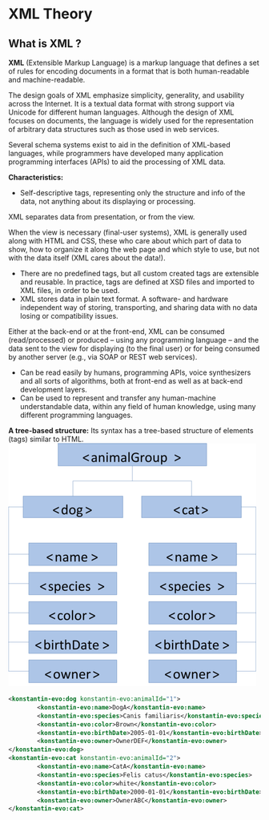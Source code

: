# XML Theory 
## What is XML ?
**XML** (Extensible Markup Language) is a markup language that defines a set of rules for encoding documents in a format that is both human-readable and machine-readable.

The design goals of XML emphasize simplicity, generality, and usability across the Internet. It is a textual data format with strong support via Unicode for different human languages. Although the design of XML focuses on documents, the language is widely used for the representation of arbitrary data structures such as those used in web services.

Several schema systems exist to aid in the definition of XML-based languages, while programmers have developed many application programming interfaces (APIs) to aid the processing of XML data.

**Characteristics:**
* Self-descriptive tags, representing only the structure and info of the data, not anything about its displaying or processing.

XML separates data from presentation, or from the view.

When the view is necessary (final-user systems), XML is generally used along with HTML and CSS, these who care about which part of data to show, how to organize it along the web page and which style to use, but not with the data itself (XML cares about the data!).
* There are no predefined tags, but all custom created tags are extensible and reusable. In practice, tags are defined at XSD files and imported to XML files, in order to be used.
* XML stores data in plain text format. A software- and hardware independent way of storing, transporting, and sharing data with no data losing or compatibility issues.

Either at the back-end or at the front-end, XML can be consumed (read/processed) or produced – using any programming language – and the data sent to the view for displaying (to the final user) or for being consumed by another server (e.g., via SOAP or REST web services).
* Can be read easily by humans, programming APIs, voice synthesizers and all sorts of algorithms, both at front-end as well as at back-end development layers.
* Can be used to represent and transfer any human-machine understandable data, within any field of human knowledge, using many different programming languages.

**A tree-based structure:**
Its syntax has a tree-based structure of elements (tags) similar to HTML.
![XML tree-based structure](/img/1-xml-tree.png)
```xml
<konstantin-evo:dog konstantin-evo:animalId="1">
		<konstantin-evo:name>DogA</konstantin-evo:name>
		<konstantin-evo:species>Canis familiaris</konstantin-evo:species>
		<konstantin-evo:color>Brown</konstantin-evo:color>
		<konstantin-evo:birthDate>2005-01-01</konstantin-evo:birthDate>
		<konstantin-evo:owner>OwnerDEF</konstantin-evo:owner>
</konstantin-evo:dog>
<konstantin-evo:cat konstantin-evo:animalId="2">
		<konstantin-evo:name>CatA</konstantin-evo:name>
		<konstantin-evo:species>Felis catus</konstantin-evo:species>
		<konstantin-evo:color>white</konstantin-evo:color>
		<konstantin-evo:birthDate>2000-01-01</konstantin-evo:birthDate>
		<konstantin-evo:owner>OwnerABC</konstantin-evo:owner>
</konstantin-evo:cat>
  ```
